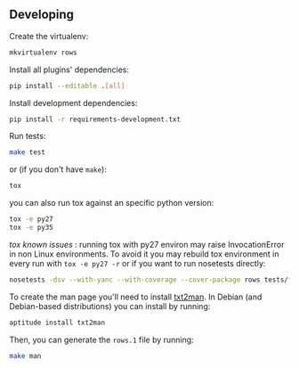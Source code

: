 ## Developing

Create the virtualenv:

```bash
mkvirtualenv rows
```

Install all plugins' dependencies:

```bash
pip install --editable .[all]
```

Install development dependencies:

```bash
pip install -r requirements-development.txt
```

Run tests:

```bash
make test
```

or (if you don't have `make`):

```bash
tox
```

you can also run tox against an specific python version:

```bash
tox -e py27
tox -e py35
```

*tox known issues* : running tox with py27 environ may raise InvocationError in
non Linux environments. To avoid it you may rebuild tox environment in every
run with `tox -e py27 -r` or if you want to run nosetests directly:

```bash
nosetests -dsv --with-yanc --with-coverage --cover-package rows tests/*.py
```

To create the man page you'll need to install [txt2man][txt2man]. In Debian
(and Debian-based distributions) you can install by running:

```bash
aptitude install txt2man
```

Then, you can generate the `rows.1` file by running:

```bash
make man
```


[txt2man]: http://mvertes.free.fr/
